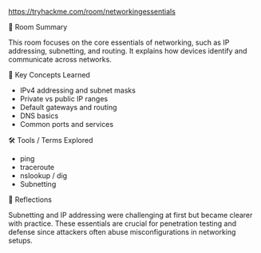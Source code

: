 https://tryhackme.com/room/networkingessentials

📘 Room Summary

This room focuses on the core essentials of networking, such as IP addressing, subnetting, and routing. It explains how devices identify and communicate across networks.

🧠 Key Concepts Learned

- IPv4 addressing and subnet masks
- Private vs public IP ranges
- Default gateways and routing
- DNS basics
- Common ports and services

🛠️ Tools / Terms Explored

- ping
- traceroute
- nslookup / dig
- Subnetting

💬 Reflections

Subnetting and IP addressing were challenging at first but became clearer with practice. These essentials are crucial for penetration testing and defense since attackers often abuse misconfigurations in networking setups.
